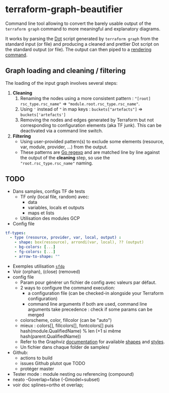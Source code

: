 # terraform-graph-beautifier

Command line tool allowing to convert the barely usable output of the `terraform graph` command to more meaningful and explanatory diagrams.

It works by parsing the [Dot](https://www.graphviz.org/doc/info/lang.html) script generated by `terraform graph` from the standard input (or file) and producing a cleaned and prettier Dot script on the standard output (or file).
The output can then piped to a [rendering command](https://linux.die.net/man/1/dot).

## Graph loading and cleaning / filtering
The loading of the input graph involves several steps:
1. **Cleaning**
   1. Renaming the nodes using a more consistent pattern : `"[root] rsc_type.rsc_name"` => `"module.root.rsc_type.rsc_name"`.
   1. Using `'` instead of `"` in map keys : `buckets["artefacts"]` => `buckets['artefacts']`
   1. Removing the nodes and edges generated by Terraform but not corresponding to configuration elements (aka TF junk). This can be deactivated via a command line switch.
1. **Filtering**
   - Using user-provided pattern(s) to exclude some elements (resource, var, module, provider, ...) from the output.
   - These patterns are [Go regexp](https://golang.org/pkg/regexp/) and are matched line by line against the output of the **cleaning** step, so use the `"root.rsc_type.rsc_name"` naming. 

## TODO
- Dans samples, configs TF de tests
  - TF only (local file, random) avec:
    - data
    - variables, locals et outputs
    - maps et lists
  - Utilisation des modules GCP
- Config file
```yaml
tf-types:
  - type (resource, provider, var, local, output) :
    - shape: box(ressource), arrondi(var, local), ?? (output)
    - bg-colors: [...]
    - fg-colors: [...]
    - arrow-to-shape: ""
```
- Exemples utilisation [`sfdp`](https://linux.die.net/man/1/sfdp)
- Voir (orphan), (close) (removed)
- config file
    - Param pour générer un fichier de config avec valeurs par défaut. 
    - 2 ways to configure the command execution:
        - a configuration file (can be checked-in alongside your Terraform configuration)
        - command line arguments
        if both are used, command line arguments take precedence : check if some params can be merged
    - colorscheme, color, fillcolor (can be "auto")
    - mieux : colors[], fillcolors[], fontcolors[] puis hash(module.QualifiedName) % len (+1 si même hash(parent.QualifiedName))
    - Refer to the Graphviz [documentation](https://www.graphviz.org/doc/info/) for available [shapes](https://www.graphviz.org/doc/info/shapes.html) and [styles](https://www.graphviz.org/doc/info/attrs.html#k:style).
    - Un fichier dans chaque folder de samples/
- Github:
    - actions to build
    - issues Github plutot que TODO
    - protéger master
- Tester mode : module nesting ou referencing (compound)
- neato -Goverlap=false (-Gmodel=subset)
- voir doc splines=ortho et overlap;